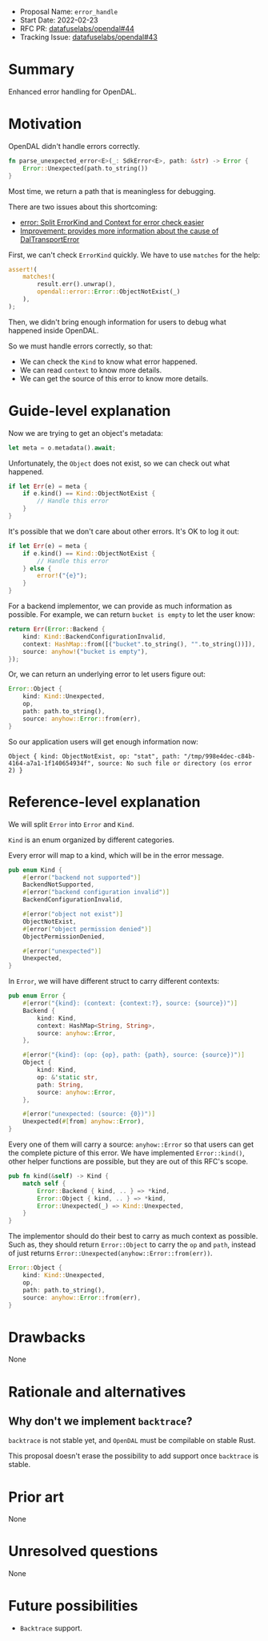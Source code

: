 - Proposal Name: `error_handle`
- Start Date: 2022-02-23
- RFC PR: [datafuselabs/opendal#44](https://github.com/datafuselabs/opendal/pull/44)
- Tracking Issue: [datafuselabs/opendal#43](https://github.com/datafuselabs/opendal/pull/43)

# Summary

Enhanced error handling for OpenDAL.

# Motivation

OpenDAL didn't handle errors correctly.

```rust
fn parse_unexpected_error<E>(_: SdkError<E>, path: &str) -> Error {
    Error::Unexpected(path.to_string())
}
```

Most time, we return a path that is meaningless for debugging.

There are two issues about this shortcoming:

- [error: Split ErrorKind and Context for error check easier](https://github.com/datafuselabs/opendal/issues/24)
- [Improvement: provides more information about the cause of DalTransportError](https://github.com/datafuselabs/opendal/issues/29)

First, we can't check `ErrorKind` quickly. We have to use `matches` for the help:

```rust
assert!(
    matches!(
        result.err().unwrap(),
        opendal::error::Error::ObjectNotExist(_)
    ),
);
```

Then, we didn't bring enough information for users to debug what happened inside OpenDAL.

So we must handle errors correctly, so that:

- We can check the `Kind` to know what error happened.
- We can read `context` to know more details.
- We can get the source of this error to know more details.

# Guide-level explanation

Now we are trying to get an object's metadata:

```rust
let meta = o.metadata().await;
```

Unfortunately, the `Object` does not exist, so we can check out what happened.

```rust
if let Err(e) = meta {
    if e.kind() == Kind::ObjectNotExist {
        // Handle this error
    }
}
```

It's possible that we don't care about other errors. It's OK to log it out:

```rust
if let Err(e) = meta {
    if e.kind() == Kind::ObjectNotExist {
        // Handle this error
    } else {
        error!("{e}");
    }
}
```

For a backend implementor, we can provide as much information as possible. For example, we can return `bucket is empty` to let the user know:

```rust
return Err(Error::Backend {
    kind: Kind::BackendConfigurationInvalid,
    context: HashMap::from([("bucket".to_string(), "".to_string())]),
    source: anyhow!("bucket is empty"),
});
```

Or, we can return an underlying error to let users figure out:

```rust
Error::Object {
    kind: Kind::Unexpected,
    op,
    path: path.to_string(),
    source: anyhow::Error::from(err),
}
```

So our application users will get enough information now:

```shell
Object { kind: ObjectNotExist, op: "stat", path: "/tmp/998e4dec-c84b-4164-a7a1-1f140654934f", source: No such file or directory (os error 2) }
```


# Reference-level explanation

We will split `Error` into `Error` and `Kind`.

`Kind` is an enum organized by different categories.

Every error will map to a kind, which will be in the error message.

```rust
pub enum Kind {
    #[error("backend not supported")]
    BackendNotSupported,
    #[error("backend configuration invalid")]
    BackendConfigurationInvalid,

    #[error("object not exist")]
    ObjectNotExist,
    #[error("object permission denied")]
    ObjectPermissionDenied,

    #[error("unexpected")]
    Unexpected,
}
```

In `Error`, we will have different struct to carry different contexts:

```rust
pub enum Error {
    #[error("{kind}: (context: {context:?}, source: {source})")]
    Backend {
        kind: Kind,
        context: HashMap<String, String>,
        source: anyhow::Error,
    },

    #[error("{kind}: (op: {op}, path: {path}, source: {source})")]
    Object {
        kind: Kind,
        op: &'static str,
        path: String,
        source: anyhow::Error,
    },

    #[error("unexpected: (source: {0})")]
    Unexpected(#[from] anyhow::Error),
}
```

Every one of them will carry a source: `anyhow::Error` so that users can get the complete picture of this error. We have implemented `Error::kind()`, other helper functions are possible, but they are out of this RFC's scope.

```rust
pub fn kind(&self) -> Kind {
    match self {
        Error::Backend { kind, .. } => *kind,
        Error::Object { kind, .. } => *kind,
        Error::Unexpected(_) => Kind::Unexpected,
    }
}
```

The implementor should do their best to carry as much context as possible. Such as, they should return `Error::Object` to carry the `op` and `path`, instead of just returns `Error::Unexpected(anyhow::Error::from(err))`.

```rust
Error::Object {
    kind: Kind::Unexpected,
    op,
    path: path.to_string(),
    source: anyhow::Error::from(err),
}
```

# Drawbacks

None

# Rationale and alternatives

## Why don't we implement `backtrace`?

`backtrace` is not stable yet, and `OpenDAL` must be compilable on stable Rust.

This proposal doesn't erase the possibility to add support once `backtrace` is stable.

# Prior art

None

# Unresolved questions

None

# Future possibilities

- `Backtrace` support.
